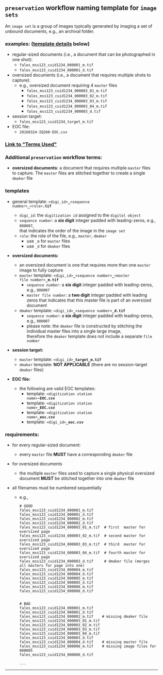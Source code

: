 ## `preservation` workflow naming template for `image sets`

An `image set` is a group of images typically generated by imaging a set of unbound documents, e.g., an archival folder.

### examples: ([template details](#template) below)
  * regular-sized documents (i.e., a document that can be photographed in one shot):
    * `fales_mss123_cuid1234_000001_m.tif`
    * `fales_mss123_cuid1234_000001_d.tif`
  * oversized documents (i.e., a document that requires multiple shots to capture):
    * e.g., oversized document requiring 4 `master` files
      * `fales_mss123_cuid1234_000003_01_m.tif`
      * `fales_mss123_cuid1234_000003_02_m.tif`
      * `fales_mss123_cuid1234_000003_03_m.tif`
      * `fales_mss123_cuid1234_000003_04_m.tif`
      * `fales_mss123_cuid1234_000003_d.tif`
  * session target:
    * `fales_mss123_cuid1234_target_m.tif`
  * EOC file:
    * `20160324-IQ260-EOC.csv`


### [Link to "Terms Used"](./README.md#terms-used)
### Additional `preservation` workflow terms:
  * **oversized documents**: a document that requires multiple `master` files  
    to capture. The `master` files are stitched together to create a single `dmaker` file  

  ### templates
  * general template: <code>&lt;digi_id&gt;<b>\_</b>&lt;sequence number&gt;<b>\_</b>&lt;role&gt;<b>.tif</b></code>
    * `digi_id`: the `digitization id` assigned to the `digital object`
    * `sequence number`: a **six digit** integer padded with leading-zeros, e.g., `000007`,  
    that indicates the order of the image in the `image set`
    * `role`: the role of the file, e.g., `master`, `dmaker`
      * use `_m` for `master` files
      * use `_d` for `dmaker` files

  * **oversized documents:**
      * an oversized document is one that requires more than one `master` image to fully capture 
      * `master` template: <code>&lt;digi_id&gt;<b>\_</b>&lt;sequence number&gt;<b>\_</b>&lt;master file number&gt;<b>\_m.tif</b></code>
        * `sequence number`: a **six digit** integer padded with leading-zeros, e.g., `000007`  
        * `master file number`: a **two digit** integer padded with leading zeros that indicates that this master file is part of an oversized document
      * `dmaker` template: <code>&lt;digi_id&gt;<b>\_</b>&lt;sequence number&gt;<b>\_d.tif</b></code>
        * `sequence number`: a **six digit** integer padded with leading-zeros, e.g., `000007`  
        * please note: the `dmaker` file is constructed by stitching the individual master files into a single large image,  
          therefore the `dmaker` template does not include a separate `file number` 

  * **session target:**
    * `master` template: <code>&lt;digi_id&gt;<b>\_target_m.tif</b></code>
    * `dmaker` template: **NOT APPLICABLE** (there are no session-target `dmaker` files)

  * **EOC file:**
    * the following are valid EOC templates:
      * template: <code>&lt;digitization station name&gt;<b>\-EOC.csv</b></code>
      * template: <code>&lt;digitization station name&gt;<b>_EOC.csv</b></code>
      * template: <code>&lt;digitization station name&gt;<b>_eoc.csv</b></code>
      * template: <code>&lt;digi_id&gt;<b>_eoc.csv</b></code>

### requirements:
* for every regular-sized document:
  * every `master` file **MUST** have a corresponding `dmaker` file
* for oversized documents
  * the multiple `master` files used to capture a single physical oversized document
    **MUST** be stitched together into one `dmaker` file

* all filenames must be numbered sequentially
    * e.g., 
      ```
      # GOOD
      fales_mss123_cuid1234_000001_m.tif
      fales_mss123_cuid1234_000001_d.tif
      fales_mss123_cuid1234_000002_m.tif
      fales_mss123_cuid1234_000002_d.tif
      fales_mss123_cuid1234_000003_01_m.tif  # first  master for oversized page
      fales_mss123_cuid1234_000003_02_m.tif  # second master for oversized page
      fales_mss123_cuid1234_000003_03_m.tif  # third  master for oversized page
      fales_mss123_cuid1234_000003_04_m.tif  # fourth master for oversized page
      fales_mss123_cuid1234_000003_d.tif     # dmaker file (merges all masters for page into one)
      fales_mss123_cuid1234_000004_m.tif
      fales_mss123_cuid1234_000004_d.tif
      fales_mss123_cuid1234_000005_m.tif
      fales_mss123_cuid1234_000005_d.tif
      fales_mss123_cuid1234_000006_m.tif
      fales_mss123_cuid1234_000006_d.tif
                  

      # BAD 
      fales_mss123_cuid1234_000001_m.tif
      fales_mss123_cuid1234_000001_d.tif
      fales_mss123_cuid1234_000002_m.tif    # missing dmaker file
      fales_mss123_cuid1234_000003_01_m.tif
      fales_mss123_cuid1234_000003_02_m.tif
      fales_mss123_cuid1234_000003_03_m.tif
      fales_mss123_cuid1234_000003_04_m.tif
      fales_mss123_cuid1234_000003_d.tif
      fales_mss123_cuid1234_000004_d.tif    # missing master file
      fales_mss123_cuid1234_000006_m.tif    # missing image files for 000005
      fales_mss123_cuid1234_000006_d.tif
      
      ...
      ```

---
